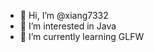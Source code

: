 - 👋 Hi, I’m @xiang7332
- 👀 I’m interested in Java
- 🌱 I’m currently learning GLFW

<!---
xiang7332/xiang7332 is a ✨ special ✨ repository because its `README.md` (this file) appears on your GitHub profile.
You can click the Preview link to take a look at your changes.
--->
